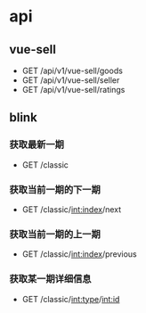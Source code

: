 # api

## vue-sell

- GET /api/v1/vue-sell/goods
- GET /api/v1/vue-sell/seller
- GET /api/v1/vue-sell/ratings

## blink

### 获取最新一期

- GET /classic

### 获取当前一期的下一期

- GET /classic/<int:index>/next

### 获取当前一期的上一期

- GET /classic/<int:index>/previous

### 获取某一期详细信息

- GET /classic/<int:type>/<int:id>
